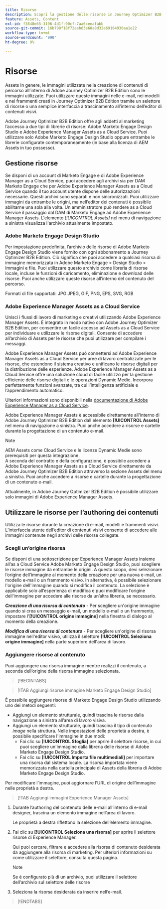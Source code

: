 ```yaml
---
title: Risorse
description: Scopri la gestione delle risorse in Journey Optimizer B2B Edition.
feature: Assets, Content
exl-id: f3848e65-3196-4d1f-90cf-7aa6ceeafabb
source-git-commit: 16b798f18f72eeb63e68a8d32e69164930aa1e22
workflow-type: tm+mt
source-wordcount: '990'
ht-degree: 0%

---
```


# Risorse

Assets In genere, le immagini utilizzate nella creazione di contenuti di percorso all’interno di Adobe Journey Optimizer B2B Edition sono le immagini utilizzate. Puoi utilizzare queste immagini nelle e-mail, nei modelli e nei frammenti creati in Journey Optimizer B2B Edition tramite un selettore di risorse o una semplice interfaccia a trascinamento all’interno dell’editor di contenuti visivi.

Adobe Journey Optimizer B2B Edition offre agli addetti al marketing l’accesso a due tipi di librerie di risorse: Adobe Marketo Engage Design Studio e Adobe Experience Manager Assets as a Cloud Service. Puoi utilizzare solo Adobe Marketo Engage Design Studio oppure entrambe le librerie configurate contemporaneamente (in base alla licenza di AEM Assets in tuo possesso).

## Gestione risorse

Se disponi di un account di Marketo Engage e di Adobe Experience Manager as a Cloud Service, puoi accedere agli archivi sia per DAM Marketo Engage che per Adobe Experience Manager Assets as a Cloud Service quando il tuo account utente dispone delle autorizzazioni necessarie. Questi archivi sono separati e non sincronizzati. Puoi utilizzare immagini da entrambe le origini, ma nell’editor dei contenuti è possibile abilitarne una sola alla volta. Un amministratore può rendere as a Cloud Service il passaggio dal DAM di Marketo Engage ad Adobe Experience Manager Assets. L&#39;elemento _[!UICONTROL Assets]_ nel menu di navigazione a sinistra visualizza l&#39;archivio attualmente impostato.

### Adobe Marketo Engage Design Studio

Per impostazione predefinita, l’archivio delle risorse di Adobe Marketo Engage Design Studio viene fornito con ogni abbonamento a Journey Optimizer B2B Edition. Ciò significa che puoi accedere a qualsiasi risorsa di immagine memorizzata in Adobe Marketo Engage > Design Studio > Immagini e file. Puoi utilizzare questo archivio come libreria di risorse locale, incluse le funzioni di caricamento, eliminazione e download delle risorse. Puoi anche utilizzare queste risorse all’interno del contenuto del percorso.

Formati di file supportati: JPG JPEG, GIF, PNG, EPS, SVG, RGB

### Adobe Experience Manager Assets as a Cloud Service

Unisci i flussi di lavoro di marketing e creativi utilizzando Adobe Experience Manager Assets. È integrato in modo nativo con Adobe Journey Optimizer B2B Edition, per consentire un facile accesso ad Assets as a Cloud Service per individuare e utilizzare le risorse digitali. Consente di accedere all’archivio di Assets per le risorse che puoi utilizzare per compilare i messaggi.

Adobe Experience Manager Assets può connettersi ad Adobe Experience Manager Assets as a Cloud Service per aree di lavoro centralizzate per le risorse, che estendono il sistema creativo e unificano le risorse digitali per la distribuzione delle esperienze. Adobe Experience Manager Assets as a Cloud Service offre una soluzione cloud di facile utilizzo per la gestione efficiente delle risorse digitali e le operazioni Dynamic Medie. Incorpora perfettamente funzioni avanzate, tra cui l’intelligenza artificiale e l’apprendimento automatico.

Ulteriori informazioni sono disponibili nella [documentazione di Adobe Experience Manager as a Cloud Service](https://experienceleague.adobe.com/it/docs/experience-manager-cloud-service/content/assets/overview).

Adobe Experience Manager Assets è accessibile direttamente all&#39;interno di Adobe Journey Optimizer B2B Edition dall&#39;elemento **[!UICONTROL Assets]** nel menu di navigazione a sinistra. Puoi anche accedere a risorse e cartelle durante la progettazione di un contenuto e-mail.

>[!NOTE]
>
>AEM Assets come Cloud Service e le licenze Dynamic Medie sono prerequisiti per questa integrazione.<br/>
>A seconda del contratto e della configurazione, è possibile accedere a Adobe Experience Manager Assets as a Cloud Service direttamente da Adobe Journey Optimizer B2B Edition attraverso la sezione Assets del menu a sinistra. Puoi anche accedere a risorse e cartelle durante la progettazione di un contenuto e-mail.

Attualmente, in Adobe Journey Optimizer B2B Edition è possibile utilizzare solo immagini di Adobe Experience Manager Assets.

## Utilizzare le risorse per l’authoring dei contenuti

Utilizza le risorse durante la creazione di e-mail, modelli e frammenti visivi. L’interfaccia utente dell’editor di contenuti visivi consente di accedere alle immagini contenute negli archivi delle risorse collegate.

### Scegli un’origine risorsa

Se disponi di una sottoscrizione per Experience Manager Assets insieme all’as a Cloud Service Adobe Marketo Engage Design Studio, puoi scegliere le risorse immagine da entrambe le origini. A questo scopo, devi selezionare l’origine dell’immagine al momento della creazione per una nuova e-mail, un modello e-mail o un frammento visivo. In alternativa, è possibile selezionare l&#39;origine dell&#39;immagine quando si modifica il contenuto. La selezione è applicabile solo all’esperienza di modifica e puoi modificare l’origine dell’immagine per accedere alle risorse da un’altra libreria, se necessario.

_**Creazione di una risorsa di contenuto**_ - Per scegliere un&#39;origine immagine quando si crea un messaggio e-mail, un modello e-mail o un frammento, impostare l&#39;**[!UICONTROL origine immagine]** nella finestra di dialogo al momento della creazione.

_**Modifica di una risorsa di contenuto**_ - Per scegliere un&#39;origine di risorsa immagine nell&#39;editor visivo, utilizza il selettore **[!UICONTROL Seleziona origine immagine]** nella parte superiore dell&#39;area di lavoro.

### Aggiungere risorse al contenuto

Puoi aggiungere una risorsa immagine mentre realizzi il contenuto, a seconda dell’origine della risorsa immagine selezionata.

>[!BEGINTABS]

>[!TAB Aggiungi risorse immagine Marketo Engage Design Studio]

È possibile aggiungere risorse di Marketo Engage Design Studio utilizzando uno dei metodi seguenti:

* Aggiungi un elemento strutturale, quindi trascina le risorse dalla navigazione a sinistra all’area di lavoro visiva.
* Aggiungi un elemento strutturale, quindi trascina il tipo di contenuto _image_ nella struttura. Nelle impostazioni delle proprietà a destra, è possibile specificare l&#39;immagine in due modi:
   * Fai clic su **[!UICONTROL Sfoglia]** per aprire il selettore risorse, in cui puoi scegliere un&#39;immagine dalla libreria delle risorse di Adobe Marketo Engage Design Studio.
   * Fai clic su **[!UICONTROL Importa file multimediali]** per importare una risorsa dal sistema locale. La risorsa importata viene memorizzata nella cartella principale di Assets della libreria di Adobe Marketo Engage Design Studio.

Per modificare l’immagine, puoi aggiornare l’URL di origine dell’immagine nelle proprietà a destra.

>[!TAB Aggiungi immagini Experience Manager Assets]

1. Durante l’authoring del contenuto delle e-mail all’interno di e-mail designer, trascina un elemento immagine nell’area di lavoro.

   Le proprietà a destra riflettono la selezione dell’elemento immagine.

1. Fai clic su **[!UICONTROL Seleziona una risorsa]** per aprire il selettore risorse di Experience Manager.

   Qui puoi cercare, filtrare e accedere alla risorsa di contenuto desiderata da aggiungere alla risorsa di marketing. Per ulteriori informazioni su come utilizzare il selettore, consulta questa pagina.

   >[!NOTE]
   >
   >Se è configurato più di un archivio, puoi utilizzare il selettore dell’archivio sul selettore delle risorse

1. Seleziona la risorsa desiderata da inserire nell’e-mail.

>[!ENDTABS]
